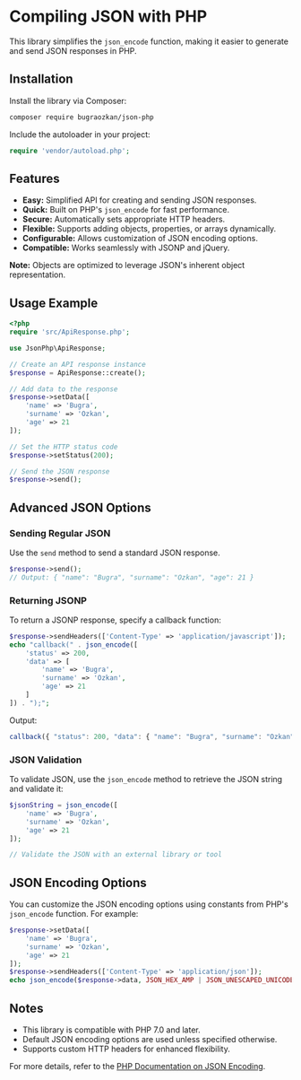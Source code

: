 # Compiling JSON with PHP
This library simplifies the <code>json_encode</code> function, making it easier to generate and send JSON responses in PHP.

## Installation

Install the library via Composer:

```bash
composer require bugraozkan/json-php
```

Include the autoloader in your project:

```php
require 'vendor/autoload.php';
```

## Features

<ul>
  <li><b>Easy:</b> Simplified API for creating and sending JSON responses.</li>
  <li><b>Quick:</b> Built on PHP's <code>json_encode</code> for fast performance.</li>
  <li><b>Secure:</b> Automatically sets appropriate HTTP headers.</li>
  <li><b>Flexible:</b> Supports adding objects, properties, or arrays dynamically.</li>
  <li><b>Configurable:</b> Allows customization of JSON encoding options.</li>
  <li><b>Compatible:</b> Works seamlessly with JSONP and jQuery.</li>
</ul>

<b>Note:</b> Objects are optimized to leverage JSON's inherent object representation.

## Usage Example

```php
<?php
require 'src/ApiResponse.php';

use JsonPhp\ApiResponse;

// Create an API response instance
$response = ApiResponse::create();

// Add data to the response
$response->setData([
    'name' => 'Bugra',
    'surname' => 'Ozkan',
    'age' => 21
]);

// Set the HTTP status code
$response->setStatus(200);

// Send the JSON response
$response->send();
```

## Advanced JSON Options

### Sending Regular JSON

Use the <code>send</code> method to send a standard JSON response.

```php
$response->send();
// Output: { "name": "Bugra", "surname": "Ozkan", "age": 21 }
```

### Returning JSONP

To return a JSONP response, specify a callback function:

```php
$response->sendHeaders(['Content-Type' => 'application/javascript']);
echo "callback(" . json_encode([
    'status' => 200,
    'data' => [
        'name' => 'Bugra',
        'surname' => 'Ozkan',
        'age' => 21
    ]
]) . ");";
```

Output:

```javascript
callback({ "status": 200, "data": { "name": "Bugra", "surname": "Ozkan", "age": 21 }});
```

### JSON Validation

To validate JSON, use the <code>json_encode</code> method to retrieve the JSON string and validate it:

```php
$jsonString = json_encode([
    'name' => 'Bugra',
    'surname' => 'Ozkan',
    'age' => 21
]);

// Validate the JSON with an external library or tool
```

## JSON Encoding Options

You can customize the JSON encoding options using constants from PHP's <code>json_encode</code> function. For example:

```php
$response->setData([
    'name' => 'Bugra',
    'surname' => 'Ozkan',
    'age' => 21
]);
$response->sendHeaders(['Content-Type' => 'application/json']);
echo json_encode($response->data, JSON_HEX_AMP | JSON_UNESCAPED_UNICODE);
```

## Notes

- This library is compatible with PHP 7.0 and later.
- Default JSON encoding options are used unless specified otherwise.
- Supports custom HTTP headers for enhanced flexibility.

For more details, refer to the [PHP Documentation on JSON Encoding](https://www.php.net/manual/en/function.json-encode.php).